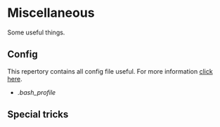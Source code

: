 # Miscellaneous

Some useful things.

## Config

This repertory contains all config file useful.
For more information [click here](https://github.com/Char-Al/Miscellaneous/tree/master/config).

* *.bash_profile*

## Special tricks
